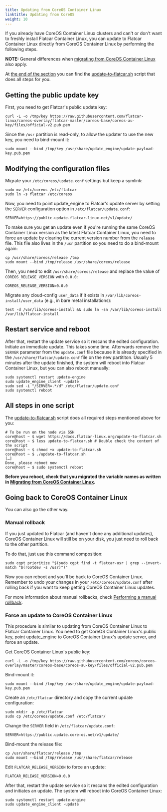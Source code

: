 ```yaml
---
title: Updating from CoreOS Container Linux
linktitle: Updating from CoreOS
weight: 10
---
```


If you already have CoreOS Container Linux clusters and can't or don't want to freshly install Flatcar Container Linux, you can update to Flatcar Container Linux directly from CoreOS Container Linux by performing the following steps.

**NOTE:** General differences when [migrating from CoreOS Container Linux](migrate-from-container-linux) also apply.

At [the end of the section](#all-steps-in-one-script) you can find the [update-to-flatcar.sh](/update-to-flatcar.sh) script that does all steps for you.

## Getting the public update key

First, you need to get Flatcar's public update key:

```shell
curl -L -o /tmp/key https://raw.githubusercontent.com/flatcar-linux/coreos-overlay/flatcar-master/coreos-base/coreos-au-key/files/official-v2.pub.pem
```

Since the `/usr` partition is read-only, to allow the updater to use the new key, you need to bind-mount it:

```shell
sudo mount --bind /tmp/key /usr/share/update_engine/update-payload-key.pub.pem
```

## Modifying the configuration files

Migrate your `/etc/coreos/update.conf` settings but keep a symlink:

```shell
sudo mv /etc/coreos /etc/flatcar
sudo ln -s flatcar /etc/coreos
```

Now, you need to point update_engine to Flatcar's update server by setting the `SERVER` configuration option in `/etc/flatcar/update.conf`:

```shell
SERVER=https://public.update.flatcar-linux.net/v1/update/
```

To make sure you get an update even if you're running the same CoreOS Container Linux version as the latest Flatcar Container Linux, you need to force an update by clearing the current version number from the `release` file.
This file also lives in the `/usr` partition so you need to do a bind-mount again:

```shell
cp /usr/share/coreos/release /tmp
sudo mount --bind /tmp/release /usr/share/coreos/release
```

Then, you need to edit `/usr/share/coreos/release` and replace the value of `COREOS_RELEASE_VERSION` with `0.0.0`:

```shell
COREOS_RELEASE_VERSION=0.0.0
```

Migrate any cloud-config `user_data` if it exists in `/var/lib/coreos-install/user_data` (e.g., in bare metal installations):

```shell
test -d /var/lib/coreos-install && sudo ln -sn /var/lib/coreos-install /var/lib/flatcar-install
```

## Restart service and reboot

After that, restart the update service so it rescans the edited configuration. Initiate an immediate update.
This takes some time. Afterwards remove the `SERVER` parameter from the `update.conf` file because it is already
specified in the `/usr/share/flatcar/update.conf` file on the new partititon.
Usually 5 minutes after the update finished, the system will reboot into Flatcar Container Linux, but you can also reboot manually:

```shell
sudo systemctl restart update-engine
sudo update_engine_client -update
sudo sed -i "/SERVER=.*/d" /etc/flatcar/update.conf
sudo systemctl reboot
```

## All steps in one script

The [update-to-flatcar.sh](/update-to-flatcar.sh) script does all required steps mentioned above for you:

```shell
# To be run on the node via SSH
core@host ~ $ wget https://docs.flatcar-linux.org/update-to-flatcar.sh
core@host ~ $ less update-to-flatcar.sh # Double check the content of the script
core@host ~ $ chmod +x update-to-flatcar.sh
core@host ~ $ ./update-to-flatcar.sh
[…]
Done, please reboot now
core@host ~ $ sudo systemctl reboot
```

**Before you reboot, check that you migrated the variable names as written in [Migrating from CoreOS Container Linux](migrate-from-container-linux).**

## Going back to CoreOS Container Linux

You can also go the other way.

### Manual rollback

If you just updated to Flatcar (and haven't done any additional updates), CoreOS Container Linux will still be on your disk, you just need to roll back to the other partition.

To do that, just use this command composition:

```shell
sudo cgpt prioritize "$(sudo cgpt find -t flatcar-usr | grep --invert-match "$(rootdev -s /usr)")"
```

Now you can reboot and you'll be back to CoreOS Container Linux.
Remember to undo your changes in your `/etc/coreos/update.conf` after rolling back if you want to keep getting CoreOS Container Linux updates.

For more information about manual rollbacks, check [Performing a manual rollback](/os/manual-rollbacks/#performing-a-manual-rollback).

### Force an update to CoreOS Container Linux

This procedure is similar to updating from CoreOS Container Linux to Flatcar Container Linux.
You need to get CoreOS Container Linux's public key, point update_engine to CoreOS Container Linux's update server, and force an update.

Get CoreOS Container Linux's public key:

```shell
curl -L -o /tmp/key https://raw.githubusercontent.com/coreos/coreos-overlay/master/coreos-base/coreos-au-key/files/official-v2.pub.pem
```

Bind-mount it:

```shell
sudo mount --bind /tmp/key /usr/share/update_engine/update-payload-key.pub.pem
```

Create an `/etc/flatcar` directory and copy the current update configuration:

```shell
sudo mkdir -p /etc/flatcar
sudo cp /etc/coreos/update.conf /etc/flatcar/
```

Change the `SERVER` field in `/etc/flatcar/update.conf`:

```shell
SERVER=https://public.update.core-os.net/v1/update/
```

Bind-mount the release file:

```shell
cp /usr/share/flatcar/release /tmp
sudo mount --bind /tmp/release /usr/share/flatcar/release
```

Edit `FLATCAR_RELEASE_VERSION` to force an update:

```shell
FLATCAR_RELEASE_VERSION=0.0.0
```

After that, restart the update service so it rescans the edited configuration and initiates an update.
The system will reboot into CoreOS Container Linux:

```shell
sudo systemctl restart update-engine
sudo update_engine_client -update
```
